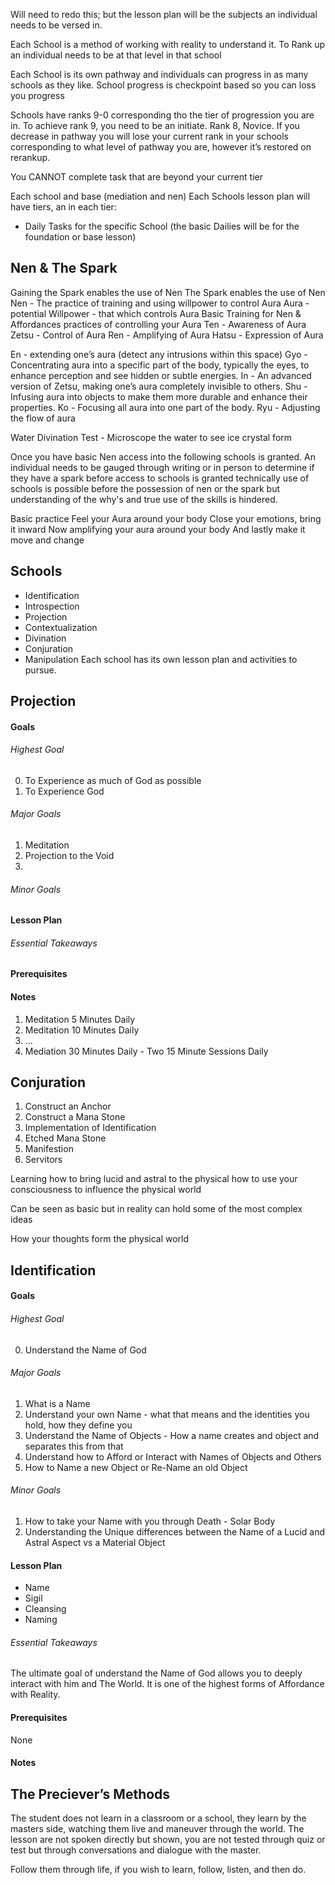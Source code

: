 Will need to redo this; but the lesson plan will be the subjects an individual needs to be versed in.

Each School is a method of working with reality to understand it. To Rank up an individual needs to be at that level in that school

Each School is its own pathway and individuals can progress in as many schools as they like. School progress is checkpoint based so you can loss you progress

Schools have ranks 9-0 corresponding tho the tier of progression you are in. To achieve rank 9, you need to be an initiate. Rank 8, Novice. If you decrease in pathway you will lose your current rank in your schools corresponding to what level of pathway you are, however it’s restored on rerankup.

You CANNOT complete task that are beyond your current tier

Each school and base (mediation and nen)
Each Schools lesson plan will have tiers, an in each tier:
- Daily Tasks for the specific School (the basic Dailies will be for the foundation or base lesson)

## Nen & The Spark
Gaining the Spark enables the use of Nen
The Spark enables the use of Nen
Nen - The practice of training and using willpower to control Aura
Aura - potential 
Willpower - that which controls Aura
Basic Training for Nen & Affordances
practices of controlling your Aura
Ten - Awareness of Aura
Zetsu - Control of Aura
Ren - Amplifying of Aura
Hatsu - Expression of Aura

En - extending one’s aura (detect any intrusions within this space)
Gyo - Concentrating aura into a specific part of the body, typically the eyes, to enhance perception and see hidden or subtle energies.
In - An advanced version of Zetsu, making one’s aura completely invisible to others.
Shu - Infusing aura into objects to make them more durable and enhance their properties.
Ko - Focusing all aura into one part of the body.
Ryu - Adjusting the flow of aura

Water Divination Test - 
Microscope the water to see ice crystal form

Once you have basic Nen access into the following schools is granted. An individual needs to be gauged through writing or in person to determine if they have a spark before access to schools is granted
technically use of schools is possible before the possession of nen or the spark but understanding of the why's and true use of the skills is hindered.



Basic practice
Feel your Aura around your body
Close your emotions, bring it inward
Now amplifying your aura around your body 
And lastly make it move and change
## Schools
- Identification
- Introspection
- Projection
- Contextualization
- Divination
- Conjuration
- Manipulation
Each school has its own lesson plan and activities to pursue.
## Projection
#### Goals
###### Highest Goal
0. To Experience as much of God as possible
0. To Experience God 
###### Major Goals
1. Meditation
2. Projection to the Void
3. 
###### Minor Goals
#### Lesson Plan
###### Essential Takeaways
#### Prerequisites
#### Notes
1. Meditation 5 Minutes Daily
2. Meditation 10 Minutes Daily
3. …
4. Mediation 30 Minutes Daily - Two 15 Minute Sessions Daily
## Conjuration
1. Construct an Anchor
2. Construct a Mana Stone
3. Implementation of Identification
4. Etched Mana Stone
5. Manifestion
6. Servitors

Learning how to bring lucid and astral to the physical how to use your consciousness to influence the physical world

Can be seen as basic but in reality can hold some of the most complex ideas

How your thoughts form the physical world
## Identification
#### Goals
###### Highest Goal
0. Understand the Name of God
###### Major Goals
1. What is a Name
2. Understand your own Name - what that means and the identities you hold, how they define you
3. Understand the Name of Objects - How a name creates and object and separates this from that
4. Understand how to Afford or Interact with Names of Objects and Others
5. How to Name a new Object or Re-Name an old Object
###### Minor Goals
1. How to take your Name with you through Death - Solar Body
2. Understanding the Unique differences between the Name of a Lucid and Astral Aspect vs a Material Object
#### Lesson Plan
- Name
- Sigil
- Cleansing
- Naming
###### Essential Takeaways
The ultimate goal of understand the Name of God allows you to deeply interact with him and The World. It is one of the highest forms of Affordance with Reality.
#### Prerequisites
None 
#### Notes


## The Preciever’s Methods
The student does not learn in a classroom or a school, they learn by the masters side, watching them live and maneuver through the world. The lesson are not spoken directly but shown, you are not tested through quiz or test but through conversations and dialogue with the master.

Follow them through life, if you wish to learn, follow, listen, and then do.
